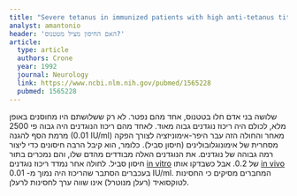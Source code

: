 ```yaml
---
title: "Severe tetanus in immunized patients with high anti-tetanus titers"
analyst: amantonio
header: 'האם החיסון מציל מטטנוס?'
article:
  type: article
  authors: Crone
  year: 1992
  journal: Neurology
  link: https://www.ncbi.nlm.nih.gov/pubmed/1565228
  pubmed: 1565228
---
```


שלושה בני אדם חלו בטטנוס, אחד מהם נפטר. לא רק ששלושתם היו מחוסנים באופן מלא, לכולם היה ריכוז נוגדנים גבוה מאוד. לאחד מהם ריכוז הנוגדנים היה גבוה פי 2500 מרמת הסף להגנה (0.01 IU/ml) מאחר והחולה הזה עבר היפר-אימוניזציה לצורך הפקה מסחרית של אימונוגלובולינים (חיסון סביל). כלומר, הוא קיבל הרבה חיסונים כדי ליצור רמה גבוהה של נוגדנים. את הנוגדנים האלה מבודדים מהדם שלו, והם נמכרים בתור חיסון סביל.
לחולה אחר נמדד ריכוז נוגדנים [in vitro](https://he.wikipedia.org/wiki/אין_ויטרו) של 0.2. אבל כשבדקו אותו [in vivo](https://he.wikipedia.org/wiki/אין_ויוו) בעכברים הסתבר שהריכוז היה נמוך מ- 0.01 IU/ml. המחברים מסיקים כי החסינות לטוקסואיד (רעלן מנוטרל) אינו שווה ערך לחסינות לרעלן.
